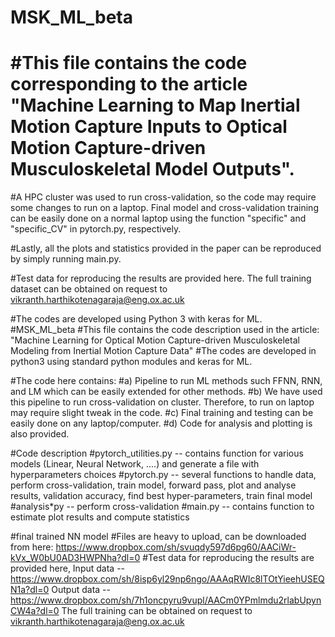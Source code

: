# MSK_ML_beta
# #This file contains the code corresponding to the article "Machine Learning to Map Inertial Motion Capture Inputs to Optical Motion Capture-driven Musculoskeletal Model Outputs".

#A HPC cluster was used to run cross-validation, so the code may require some changes to run on a laptop. Final model and cross-validation training can be easily done on a normal laptop using the function "specific" and "specific_CV" in pytorch.py, respectively.

#Lastly, all the plots and statistics provided in the paper can be reproduced by simply running main.py.

#Test data for reproducing the results are provided here. The full training dataset can be obtained on request to vikranth.harthikotenagaraja@eng.ox.ac.uk

#The codes are developed using Python 3 with keras for ML.
#MSK_ML_beta #This file contains the code description used in the article: "Machine Learning for Optical Motion Capture-driven
Musculoskeletal Modeling from Inertial Motion Capture Data" #The codes are developed in python3 using standard python modules and keras for ML.

#The code here contains: #a) Pipeline to run ML methods such FFNN, RNN, and LM which can be easily extended for other methods. #b) We have used this pipeline to run cross-validation on cluster. Therefore, to run on laptop may require slight tweak in the code. #c) Final training and testing can be easily done on any laptop/computer. #d) Code for analysis and plotting is also provided.

#Code description #pytorch_utilities.py -- contains function for various models (Linear, Neural Network, ....) and generate a file with hyperparameters choices #pytorch.py -- several functions to handle data, perform cross-validation, train model, forward pass, plot and analyse results, validation accuracy, find best hyper-parameters, train final model #analysis*py -- perform cross-validation #main.py -- contains function to estimate plot results and compute statistics

#final trained NN model #Files are heavy to upload, can be downloaded from here: https://www.dropbox.com/sh/svuqdy597d6pg60/AACiWr-kVx_W0bU0AD3HWPNha?dl=0
#Test data for reproducing the results are provided here, 
Input data --  https://www.dropbox.com/sh/8isp6yl29np6ngo/AAAqRWIc8lTOtYieehUSEQN1a?dl=0
Output data -- https://www.dropbox.com/sh/7h1oncpyru9vupl/AACm0YPmlmdu2rlabUpynCW4a?dl=0
The full training can be obtained on request to vikranth.harthikotenagaraja@eng.ox.ac.uk

